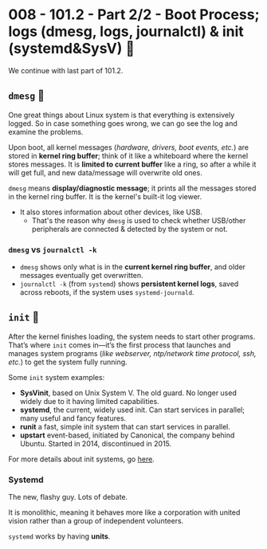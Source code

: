 # 008 - 101.2 - Part 2/2 - Boot Process; logs (dmesg, logs, journalctl) & init (systemd&SysV) 📝
We continue with last part of 101.2.

## `dmesg` 📜
One great things about Linux system is that everything is extensively logged. So in case something goes wrong, we can go see the log and examine the problems.

Upon boot, all kernel messages (*hardware, drivers, boot events, etc.*) are stored in **kernel ring buffer**; think of it like a whiteboard where the kernel stores messages. It is **limited to current buffer** like a ring, so after a while it will get full, and new data/message will overwrite old ones.  

`dmesg` means **display/diagnostic message**; it prints all the messages stored in the kernel ring buffer. It is the kernel's built-it log viewer.
- It also stores information about other devices, like USB. 
	- That's the reason why `dmesg` is used to check whether USB/other peripherals are connected & detected by the system or not.

### `dmesg` vs `journalctl -k`
- `dmesg` shows only what is in the **current kernel ring buffer**, and older messages eventually get overwritten.
- `journalctl -k` (from `systemd`) shows **persistent kernel logs**, saved across reboots, if the system uses `systemd-journald`.

## `init` 🌄
After the kernel finishes loading, the system needs to start other programs. That’s where `init` comes in—it’s the first process that launches and manages system programs (*like webserver, ntp/network time protocol, ssh, etc.*) to get the system fully running. 

Some `init` system examples:
- **SysVinit**, based on Unix System V. The old guard. No longer used widely due to it having limited capabilities.
- **systemd**, the current, widely used init. Can start services in parallel; many useful and fancy features.
- **runit** a fast, simple init system that can start services in parallel. 
- **upstart** event-based, initiated by Canonical, the company behind Ubuntu. Started in 2014, discontinued in 2015. 

For more details about init systems, go [here](References/init-systems.md).

### Systemd
The new, flashy guy. Lots of debate. 

It is monolithic, meaning it behaves more like a corporation with united vision rather than a group of independent volunteers.

`systemd` works by having **units**. 

